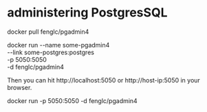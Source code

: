 administering PostgresSQL
=========================
docker pull fenglc/pgadmin4

docker run --name some-pgadmin4 \
           --link some-postgres:postgres \
           -p 5050:5050 \
           -d fenglc/pgadmin4


Then you can hit http://localhost:5050 or http://host-ip:5050 in your browser.


docker run -p 5050:5050 -d fenglc/pgadmin4